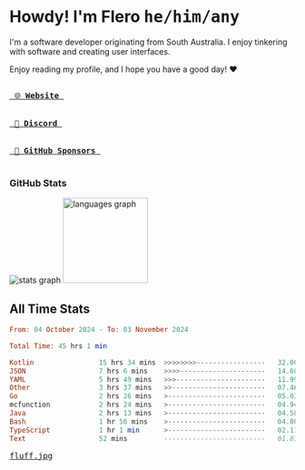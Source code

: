 # Howdy! I'm Flero <kbd>he/him/any</kbd>

I'm a software developer originating from South Australia. I enjoy tinkering with software and creating user interfaces.

Enjoy reading my profile, and I hope you have a good day! :heart:

<a href="https://flero.dev/">
    <kbd>
        <br>
        &nbsp;🌐 <strong>Website</strong>&nbsp;
        <br>
        <br>
    </kbd>
</a>

<a href="https://discord.com/users/1059375676769189938">
    <kbd>
        <br>
        &nbsp;💬 <strong>Discord</strong>&nbsp;
        <br>
        <br>
    </kbd>
</a>

<a href="https://github.com/sponsors/flerouwu">
    <kbd>
        <br>
        &nbsp;🩷 <strong>GitHub Sponsors</strong>&nbsp;
        <br>
        <br>
    </kbd>
</a>

### GitHub Stats
<!-- <p> allows it to be shown side-by-side -->
<div>
  <img src="https://github-readme-stats.vercel.app/api?hide_title=true&hide_rank=false&show_icons=true&include_all_commits=true&count_private=true&disable_animations=true&theme=github_dark&locale=en&hide_border=true&username=flerouwu" alt="stats graph"  />
  <img src="https://github-readme-stats.vercel.app/api/top-langs?locale=en&hide_title=false&langs_count=5&theme=github_dark&hide_border=true&username=flerouwu&layout=compact" alt="languages graph" height="150"  />
</div>

## All Time Stats

<!--START_SECTION:waka-->

```haskell
From: 04 October 2024 - To: 03 November 2024

Total Time: 45 hrs 1 min

Kotlin                15 hrs 34 mins  >>>>>>>>-----------------   32.00 %
JSON                  7 hrs 6 mins    >>>>---------------------   14.60 %
YAML                  5 hrs 49 mins   >>>----------------------   11.99 %
Other                 3 hrs 37 mins   >>-----------------------   07.46 %
Go                    2 hrs 26 mins   >------------------------   05.03 %
mcfunction            2 hrs 24 mins   >------------------------   04.94 %
Java                  2 hrs 13 mins   >------------------------   04.58 %
Bash                  1 hr 56 mins    >------------------------   04.00 %
TypeScript            1 hr 1 min      >------------------------   02.11 %
Text                  52 mins         -------------------------   01.81 %
```

<!--END_SECTION:waka-->

<a href="https://raw.githubusercontent.com/flerouwu/flerouwu/main/fluff.jpg">
  <kbd>fluff.jpg</kbd>
</a>
